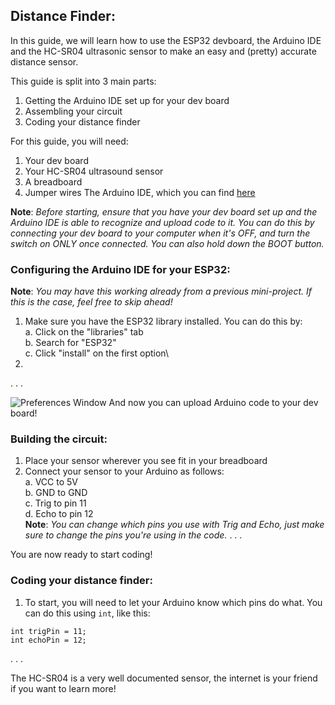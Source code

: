 ## Distance Finder:

In this guide, we will learn how to use the ESP32 devboard, the Arduino IDE and the HC-SR04 ultrasonic sensor to make an easy and (pretty) accurate distance sensor.

This guide is split into 3 main parts:
1. Getting the Arduino IDE set up for your dev board
2. Assembling your circuit
3. Coding your distance finder

For this guide, you will need:
1. Your dev board
2. Your HC-SR04 ultrasound sensor
3. A breadboard
4. Jumper wires 
The Arduino IDE, which you can find [here](https://www.arduino.cc/en/software/ "Arduino downloads page")

**Note**: _Before starting, ensure that you have your dev board set up and the Arduino IDE is able to recognize and upload code to it. You can do this by connecting your dev board to your computer when it's OFF, and turn the switch on ONLY once connected. You can also hold down the BOOT button._

### Configuring the Arduino IDE for your ESP32:

**Note**: _You may have this working already from a previous mini-project. If this is the case, feel free to skip ahead!_

1. Make sure you have the ESP32 library installed. You can do this by:\
	a. Click on the "libraries" tab\
	b. Search for "ESP32"\
	c. Click "install" on the first option\
2. 
.
.
.

![Preferences Window](https://github.com/mjjhtbprof/ECE196_Hari_Kaushik/blob/main/content/tutorials/Screenshot%202025-05-19%20225342.png "Preferences Window")
And now you can upload Arduino code to your dev board!

### Building the circuit:

1. Place your sensor wherever you see fit in your breadboard
2. Connect your sensor to your Arduino as follows:\
	a. VCC to 5V\
	b. GND to GND\
	c. Trig to pin 11\
	d. Echo to pin 12\
	**Note**: _You can change which pins you use with Trig and Echo, just make sure to change the pins you're using in the code._
.
.
.

You are now ready to start coding!

### Coding your distance finder:

1. To start, you will need to let your Arduino know which pins do what. You can do this using `int`, like this:

```
int trigPin = 11;    
int echoPin = 12;    
```
.
.
.

The HC-SR04 is a very well documented sensor, the internet is your friend if you want to learn more!